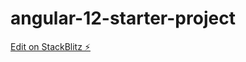 # angular-12-starter-project

[Edit on StackBlitz ⚡️](https://stackblitz.com/edit/angular-12-starter-project-daidh-qratbp)